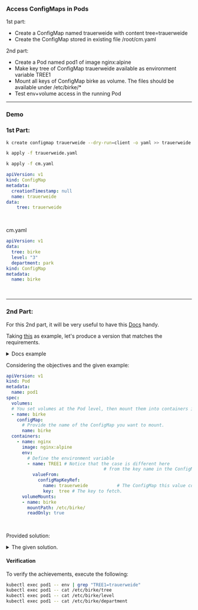 ### Access ConfigMaps in Pods

1st part:
- Create a ConfigMap named trauerweide with content tree=trauerweide
- Create the ConfigMap stored in existing file /root/cm.yaml

2nd part:
- Create a Pod named pod1 of image nginx:alpine
- Make key tree of ConfigMap trauerweide available as environment variable TREE1
- Mount all keys of ConfigMap birke as volume. The files should be available under /etc/birke/*
- Test env+volume access in the running Pod

-------------------------------------------------------------------------

### Demo

### 1st Part:

```bash
k create configmap trauerweide --dry-run=client -o yaml >> trauerweide.yaml

k apply -f trauerweide.yaml

k apply -f cm.yaml
```

```YAML
apiVersion: v1
kind: ConfigMap
metadata:
  creationTimestamp: null
  name: trauerweide
data:
    tree: trauerweide
```
&nbsp;


cm.yaml
```YAML
apiVersion: v1
data:
  tree: birke
  level: "3"
  department: park
kind: ConfigMap
metadata:
  name: birke
```
&nbsp;

--------------

### 2nd Part:

For this 2nd part, it will be very useful to have this [Docs](https://kubernetes.io/docs/concepts/configuration/configmap/) handy.


Taking [this](https://raw.githubusercontent.com/kubernetes/website/main/content/en/examples/configmap/configure-pod.yaml) as example, let's produce a version that matches the requirements.

<details>

  <summary>Docs example</summary>

```YAML
apiVersion: v1
kind: Pod
metadata:
  name: configmap-demo-pod
spec:
  containers:
    - name: demo
      image: alpine
      command: ["sleep", "3600"]
      env:
        # Define the environment variable
        - name: PLAYER_INITIAL_LIVES # Notice that the case is different here
                                     # from the key name in the ConfigMap.
          valueFrom:
            configMapKeyRef:
              name: game-demo           # The ConfigMap this value comes from.
              key: player_initial_lives # The key to fetch.
        - name: UI_PROPERTIES_FILE_NAME
          valueFrom:
            configMapKeyRef:
              name: game-demo
              key: ui_properties_file_name
      volumeMounts:
      - name: config
        mountPath: "/config"
        readOnly: true
  volumes:
  # You set volumes at the Pod level, then mount them into containers inside that Pod
  - name: config
    configMap:
      # Provide the name of the ConfigMap you want to mount.
      name: game-demo
      # An array of keys from the ConfigMap to create as files
      items:
      - key: "game.properties"
        path: "game.properties"
      - key: "user-interface.properties"
        path: "user-interface.properties"
        
```

</details>

Considering the objectives and the given example:

```YAML
apiVersion: v1
kind: Pod
metadata:
  name: pod1
spec:
  volumes:
  # You set volumes at the Pod level, then mount them into containers inside that Pod
  - name: birke
    configMap:
      # Provide the name of the ConfigMap you want to mount.
      name: birke
  containers:
    - name: nginx
      image: nginx:alpine
      env:
        # Define the environment variable
        - name: TREE1 # Notice that the case is different here
                                     # from the key name in the ConfigMap.
          valueFrom:
            configMapKeyRef:
              name: trauerweide           # The ConfigMap this value comes from.
              key:  tree # The key to fetch.
      volumeMounts:
      - name: birke
        mountPath: /etc/birke/
        readOnly: true

```

&nbsp;


Provided solution:

<details>
<summary> The given solution.</summary>

```YAML
apiVersion: v1
kind: Pod
metadata:
  name: pod1
spec:
  volumes:
  - name: birke
    configMap:
      name: birke
  containers:
  - image: nginx:alpine
    name: pod1
    volumeMounts:
      - name: birke
        mountPath: /etc/birke
    env:
      - name: TREE1
        valueFrom:
          configMapKeyRef:
            name: trauerweide
            key: tree
```
</details>


#### Verification 

To verify the achievements, execute the following:

```bash
kubectl exec pod1 -- env | grep "TREE1=trauerweide"
kubectl exec pod1 -- cat /etc/birke/tree
kubectl exec pod1 -- cat /etc/birke/level
kubectl exec pod1 -- cat /etc/birke/department
```